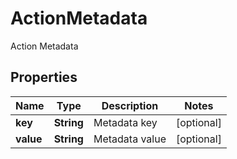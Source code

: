 

# ActionMetadata

Action Metadata

## Properties

| Name | Type | Description | Notes |
|------------ | ------------- | ------------- | -------------|
|**key** | **String** | Metadata key |  [optional] |
|**value** | **String** | Metadata value |  [optional] |



